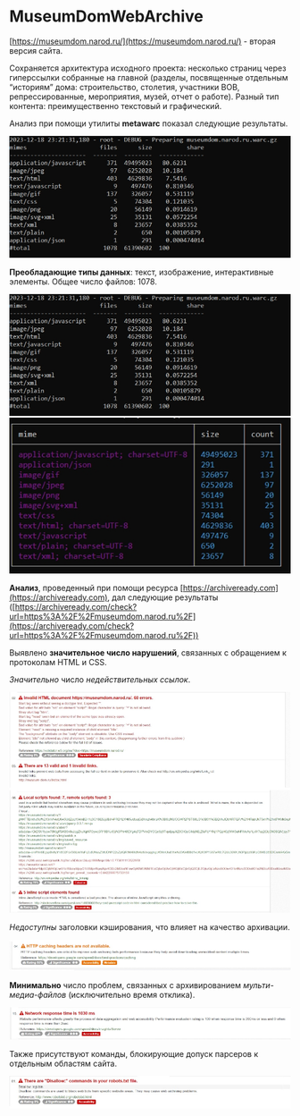 # MuseumDomWebArchive
[https://museumdom.narod.ru/](https://museumdom.narod.ru/) - вторая версия сайта.

Сохраняется архитектура исходного проекта: несколько страниц через гиперссылки собранные на главной (разделы, посвященные отдельным “историям” дома: строительство, столетия, участники ВОВ, репрессированные, мероприятия, музей, отчет о работе). Разный тип контента: преимущественно текстовый и графический.

Анализ при помощи утилиты **metawarc**  показал следующие результаты.

![Рисунок](https://github.com/AnastazjaD/MuseumDomWebArchive/blob/museumdom/Images/museumdom.narod.ru_CWindowssystem32cmd.exe1.jpg)

**Преобладающие типы данных**: текст, изображение, интерактивные элементы. Общее число файлов: 1078.

![Рисунок](https://github.com/AnastazjaD/MuseumDomWebArchive/blob/museumdom/Images/museumdom.narod.ru_CWindowssystem32cmd.exe1.jpg)
![Рисунок](https://github.com/AnastazjaD/MuseumDomWebArchive/blob/museumdom/Images/museumdom.narod.ru_CWindowssystem32cmd.exe3.jpg)

 **Анализ**, проведенный при помощи ресурса [https://archiveready.com](https://archiveready.com), дал следующие результаты ([https://archiveready.com/check?url=https%3A%2F%2Fmuseumdom.narod.ru%2F](https://archiveready.com/check?url=https%3A%2F%2Fmuseumdom.narod.ru%2F))
 
Выявлено **значительное число нарушений**, связанных с обращением к протоколам HTML и CSS. 

*Значительно* число *недействительных ссылок*.

![Рисунок](https://github.com/AnastazjaD/MuseumDomWebArchive/blob/museumdom/Images/%D0%91%D0%B5%D0%B7%D1%8B%D0%BC%D1%8F%D0%BD%D0%BD%D1%8B%D0%B9.jpg)

*Недоступны* заголовки кэширования, что влияет на качество архивации.

![Рисунок](https://github.com/AnastazjaD/MuseumDomWebArchive/blob/museumdom/Images/%D0%91%D0%B5%D0%B7%D1%8B%D0%BC%D1%8F%D0%BD%D0%BD%D1%8B%D0%B92.jpg)

**Минимально** число проблем, связанных с архивированием *мульти-медиа-файлов* (исключительно время отклика).

![Рисунок](https://github.com/AnastazjaD/MuseumDomWebArchive/blob/museumdom/Images/%D0%91%D0%B5%D0%B7%D1%8B%D0%BC%D1%8F%D0%BD%D0%BD%D1%8B%D0%B93.jpg)

Также присутствуют команды, блокирующие допуск парсеров к отдельным областям сайта.

![Рисунок](https://github.com/AnastazjaD/MuseumDomWebArchive/blob/museumdom/Images/%D0%91%D0%B5%D0%B7%D1%8B%D0%BC%D1%8F%D0%BD%D0%BD%D1%8B%D0%B94.jpg)
